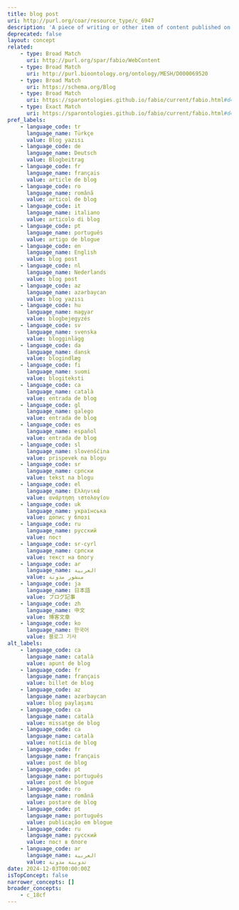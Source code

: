 ```yaml
---
title: blog post
uri: http://purl.org/coar/resource_type/c_6947
description: 'A piece of writing or other item of content published on a blog. [Source: https://www.lexico.com/definition/blog_post]'
deprecated: false
layout: concept
related:
    - type: Broad Match
      uri: http://purl.org/spar/fabio/WebContent
    - type: Broad Match
      uri: http://purl.bioontology.org/ontology/MESH/D000069520
    - type: Broad Match
      uri: https://schema.org/Blog
    - type: Broad Match
      uri: https://sparontologies.github.io/fabio/current/fabio.html#d4e5915
    - type: Exact Match
      uri: https://sparontologies.github.io/fabio/current/fabio.html#d4e2248
pref_labels:
    - language_code: tr
      language_name: Türkçe
      value: Blog yazısı
    - language_code: de
      language_name: Deutsch
      value: Blogbeitrag
    - language_code: fr
      language_name: français
      value: article de blog
    - language_code: ro
      language_name: română
      value: articol de blog
    - language_code: it
      language_name: italiano
      value: articolo di blog
    - language_code: pt
      language_name: português
      value: artigo de blogue
    - language_code: en
      language_name: English
      value: blog post
    - language_code: nl
      language_name: Nederlands
      value: blog post
    - language_code: az
      language_name: azərbaycan
      value: blog yazısı
    - language_code: hu
      language_name: magyar
      value: blogbejegyzés
    - language_code: sv
      language_name: svenska
      value: blogginlägg
    - language_code: da
      language_name: dansk
      value: blogindlæg
    - language_code: fi
      language_name: suomi
      value: blogiteksti
    - language_code: ca
      language_name: català
      value: entrada de blog
    - language_code: gl
      language_name: galego
      value: entrada de blog
    - language_code: es
      language_name: español
      value: entrada de blog
    - language_code: sl
      language_name: slovenščina
      value: prispevek na blogu
    - language_code: sr
      language_name: српски
      value: tekst na blogu
    - language_code: el
      language_name: Ελληνικά
      value: ανάρτηση ιστολογίου
    - language_code: uk
      language_name: українська
      value: допис у блозі
    - language_code: ru
      language_name: русский
      value: пост
    - language_code: sr-cyrl
      language_name: српски
      value: текст на блогу
    - language_code: ar
      language_name: العربية
      value: منشور مدونة
    - language_code: ja
      language_name: 日本語
      value: ブログ記事
    - language_code: zh
      language_name: 中文
      value: 博客文章
    - language_code: ko
      language_name: 한국어
      value: 블로그 기사
alt_labels:
    - language_code: ca
      language_name: català
      value: apunt de blog
    - language_code: fr
      language_name: français
      value: billet de blog
    - language_code: az
      language_name: azərbaycan
      value: blog paylaşımı
    - language_code: ca
      language_name: català
      value: missatge de blog
    - language_code: ca
      language_name: català
      value: notícia de blog
    - language_code: fr
      language_name: français
      value: post de blog
    - language_code: pt
      language_name: português
      value: post de blogue
    - language_code: ro
      language_name: română
      value: postare de blog
    - language_code: pt
      language_name: português
      value: publicação em blogue
    - language_code: ru
      language_name: русский
      value: пост в блоге
    - language_code: ar
      language_name: العربية
      value: تدوينة مدونة
date: 2024-12-03T00:00:00Z
isTopConcept: false
narrower_concepts: []
broader_concepts:
    - c_18cf
---
```


